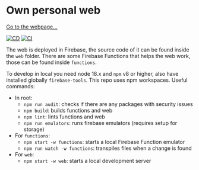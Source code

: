 # Own personal web

[Go to the webpage...](https://melchor9000.me)

[![CD](https://github.com/melchor629/melchor9000.me/actions/workflows/cd.yml/badge.svg?branch=master&event=push)](https://github.com/melchor629/melchor9000.me/actions/workflows/cd.yml) [![CI](https://github.com/melchor629/melchor9000.me/actions/workflows/ci.yml/badge.svg?branch=dev&event=push)](https://github.com/melchor629/melchor9000.me/actions/workflows/ci.yml)

The web is deployed in Firebase, the source code of it can be found inside the `web` folder. There are some Firebase Functions that helps the web work, those can be found inside `functions`.

To develop in local you need node 18.x and `npm` v8 or higher, also have installed globally `firebase-tools`. This repo uses npm workspaces. Useful commands:

- In root:
    - `npm run audit`: checks if there are any packages with security issues
    - `npm build`: builds functions and web
    - `npm lint`: lints functions and web
    - `npm run emulators`: runs firebase emulators (requires setup for storage)
- For `functions`:
    - `npm start -w functions`: starts a local Firebase Function emulator
    - `npm run watch -w functions`: transpiles files when a change is found
- For `web`:
    - `npm start -w web`: starts a local development server
